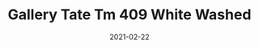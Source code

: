 ---
tags: 
  - "To Market"
  - "Loose Lay LVT"
  - "Gallery"
title: "Gallery Tate Tm 409 White Washed"
designer: "To Market"
image_primary: "img/GALLERY-409.jpg"
href: "https://www.tomkt.com/copy-of-woven-swatches"
description: "Size%3A%207.08%22%20X%2047.24%22%A0/%20Wear%20layer%3A%20.5mm%20%2820mil%29%A0/%20Edge%3A%20Square%A0/%20Thickness%3A%205.0mm%20/%20Sq.ft/Ctn%3A%2023.25%A0/%20Installation%3A%20Glue%20Down"
category: "loose-lay-lvt-gallery"
subtitle: ""
manufacturer: "ToMarket"
slug: "/manufacturers/tomarket/loose-lay-lvt-gallery/to-market-gallery-tate-tm-409-white-washed"
date: "2021-02-22"
---